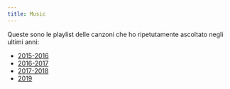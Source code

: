 ```yaml
---
title: Music
---
```

Queste sono le playlist delle canzoni che ho ripetutamente ascoltato negli ultimi anni:
- [2015-2016](https://music.apple.com/it/playlist/my-2015-2016/pl.b4bf1a93707c44f89aa794dc2888e844)
- [2016-2017](https://music.apple.com/it/playlist/my-2016-2017/pl.u-PDb40o6tJ9qVro)
- [2017-2018](https://music.apple.com/it/playlist/my-2017-2018/pl.u-b3b8RKgC0qaz1d)
- [2019](https://music.apple.com/it/playlist/my-2019/pl.u-b3b8Re4H0qaz1d)
